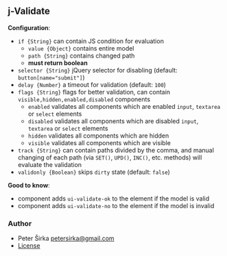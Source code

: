 ## j-Validate

__Configuration__:

- `if {String}` can contain JS condition for evaluation
	- `value {Object}` contains entire model
	- `path {String}` contains changed path
	- __must return boolean__
- `selector {String}` jQuery selector for disabling (default: `button[name="submit"]`)
- `delay {Number}` a timeout for validation (default: `100`)
- `flags {String}` flags for better validation, can contain `visible,hidden,enabled,disabled` components
	- `enabled` validates all components which are enabled `input`, `textarea` or `select` elements
	- `disabled` validates all components which are disabled `input`, `textarea` or `select` elements
	- `hidden` validates all components which are hidden
	- `visible` validates all components which are visible
- `track {String}` can contain paths divided by the comma, and manual changing of each path (via `SET()`, `UPD()`, `INC()`, etc. methods) will evaluate the validation
- `validonly {Boolean}` skips `dirty` state (default: `false`)


__Good to know__:

- component adds `ui-validate-ok` to the element if the model is valid
- component adds `ui-validate-no` to the element if the model is invalid

### Author

- Peter Širka <petersirka@gmail.com>
- [License](https://www.totaljs.com/license/)